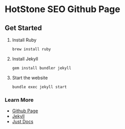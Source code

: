 # HotStone SEO Github Page

## Get Started

1. Install Ruby
    ```bash
    brew install ruby
    ```
2. Install Jekyll
    ```bash
    gem install bundler jekyll
    ```
3. Start the website
    ```bash
    bundle exec jekyll start
    ```

### Learn More

- [Github Page](https://pages.github.com/)
- [Jekyll](https://jekyllrb.com/)
- [Just Docs](https://pmarsceill.github.io/just-the-docs/)